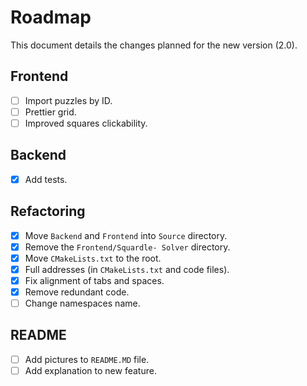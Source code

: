 # Roadmap
This document details the changes planned for the new version (2.0).

## Frontend
- [ ] Import puzzles by ID.
- [ ] Prettier grid.
- [ ] Improved squares clickability.

## Backend
- [X] Add tests.

## Refactoring
- [X] Move `Backend` and `Frontend` into `Source` directory.
- [X] Remove the `Frontend/Squardle- Solver` directory.
- [X] Move `CMakeLists.txt` to the root.
- [X] Full addresses (in `CMakeLists.txt` and code files).
- [X] Fix alignment of tabs and spaces.
- [X] Remove redundant code.
- [ ] Change namespaces name.

## README
- [ ] Add pictures to `README.MD` file.
- [ ] Add explanation to new feature.
